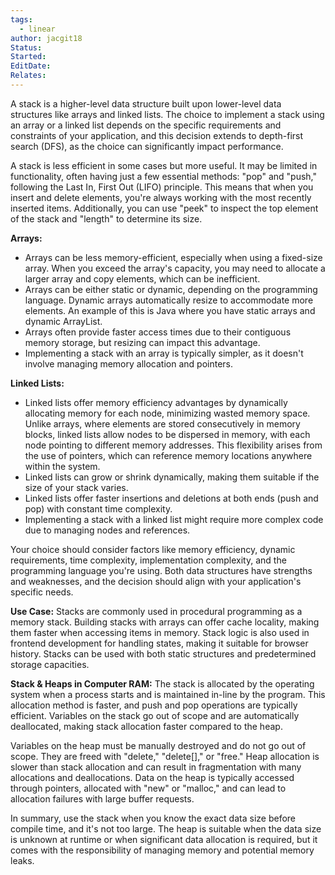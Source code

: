 ```yaml
---
tags:
  - linear
author: jacgit18
Status: 
Started: 
EditDate: 
Relates:
---
```



A stack is a higher-level data structure built upon lower-level data structures like arrays and linked lists. The choice to implement a stack using an array or a linked list depends on the specific requirements and constraints of your application, and this decision extends to depth-first search (DFS), as the choice can significantly impact performance.

A stack is less efficient in some cases but more useful. It may be limited in functionality, often having just a few essential methods: "pop" and "push," following the Last In, First Out (LIFO) principle. This means that when you insert and delete elements, you're always working with the most recently inserted items. Additionally, you can use "peek" to inspect the top element of the stack and "length" to determine its size.



**Arrays:**
- Arrays can be less memory-efficient, especially when using a fixed-size array. When you exceed the array's capacity, you may need to allocate a larger array and copy elements, which can be inefficient.
- Arrays can be either static or dynamic, depending on the programming language. Dynamic arrays automatically resize to accommodate more elements. An example of this is Java where you have static arrays and dynamic ArrayList. 
- Arrays often provide faster access times due to their contiguous memory storage, but resizing can impact this advantage.
- Implementing a stack with an array is typically simpler, as it doesn't involve managing memory allocation and pointers.

**Linked Lists:**
- Linked lists offer memory efficiency advantages by dynamically allocating memory for each node, minimizing wasted memory space. Unlike arrays, where elements are stored consecutively in memory blocks, linked lists allow nodes to be dispersed in memory, with each node pointing to different memory addresses. This flexibility arises from the use of pointers, which can reference memory locations anywhere within the system.
- Linked lists can grow or shrink dynamically, making them suitable if the size of your stack varies.
- Linked lists offer faster insertions and deletions at both ends (push and pop) with constant time complexity.
- Implementing a stack with a linked list might require more complex code due to managing nodes and references.

Your choice should consider factors like memory efficiency, dynamic requirements, time complexity, implementation complexity, and the programming language you're using. Both data structures have strengths and weaknesses, and the decision should align with your application's specific needs.

**Use Case:**
Stacks are commonly used in procedural programming as a memory stack. Building stacks with arrays can offer cache locality, making them faster when accessing items in memory. Stack logic is also used in frontend development for handling states, making it suitable for browser history. Stacks can be used with both static structures and predetermined storage capacities.

**Stack & Heaps in Computer RAM:**
The stack is allocated by the operating system when a process starts and is maintained in-line by the program. This allocation method is faster, and push and pop operations are typically efficient. Variables on the stack go out of scope and are automatically deallocated, making stack allocation faster compared to the heap.

Variables on the heap must be manually destroyed and do not go out of scope. They are freed with "delete," "delete[]," or "free." Heap allocation is slower than stack allocation and can result in fragmentation with many allocations and deallocations. Data on the heap is typically accessed through pointers, allocated with "new" or "malloc," and can lead to allocation failures with large buffer requests.

In summary, use the stack when you know the exact data size before compile time, and it's not too large. The heap is suitable when the data size is unknown at runtime or when significant data allocation is required, but it comes with the responsibility of managing memory and potential memory leaks.







